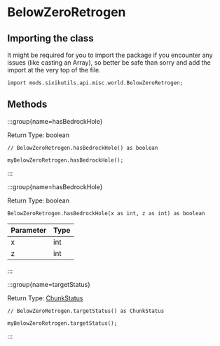 # BelowZeroRetrogen

## Importing the class

It might be required for you to import the package if you encounter any issues (like casting an Array), so better be safe than sorry and add the import at the very top of the file.
```zenscript
import mods.sixikutils.api.misc.world.BelowZeroRetrogen;
```


## Methods

:::group{name=hasBedrockHole}

Return Type: boolean

```zenscript
// BelowZeroRetrogen.hasBedrockHole() as boolean

myBelowZeroRetrogen.hasBedrockHole();
```

:::

:::group{name=hasBedrockHole}

Return Type: boolean

```zenscript
BelowZeroRetrogen.hasBedrockHole(x as int, z as int) as boolean
```

| Parameter | Type |
|-----------|------|
| x         | int  |
| z         | int  |


:::

:::group{name=targetStatus}

Return Type: [ChunkStatus](/mods/sixikutils/utils/world/chunk/ChunkStatus)

```zenscript
// BelowZeroRetrogen.targetStatus() as ChunkStatus

myBelowZeroRetrogen.targetStatus();
```

:::


